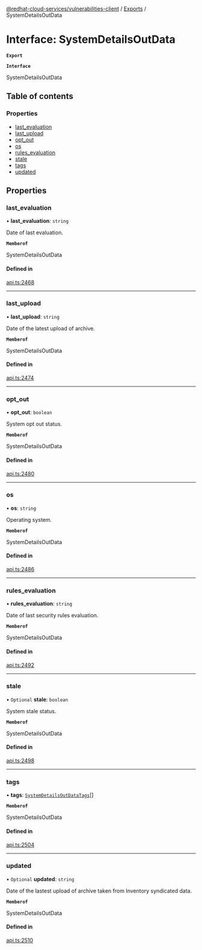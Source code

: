 [@redhat-cloud-services/vulnerabilities-client](../README.md) / [Exports](../modules.md) / SystemDetailsOutData

# Interface: SystemDetailsOutData

**`Export`**

**`Interface`**

SystemDetailsOutData

## Table of contents

### Properties

- [last\_evaluation](SystemDetailsOutData.md#last_evaluation)
- [last\_upload](SystemDetailsOutData.md#last_upload)
- [opt\_out](SystemDetailsOutData.md#opt_out)
- [os](SystemDetailsOutData.md#os)
- [rules\_evaluation](SystemDetailsOutData.md#rules_evaluation)
- [stale](SystemDetailsOutData.md#stale)
- [tags](SystemDetailsOutData.md#tags)
- [updated](SystemDetailsOutData.md#updated)

## Properties

### last\_evaluation

• **last\_evaluation**: `string`

Date of last evaluation.

**`Memberof`**

SystemDetailsOutData

#### Defined in

[api.ts:2468](https://github.com/RedHatInsights/javascript-clients/blob/master/packages/vulnerabilities/api.ts#L2468)

___

### last\_upload

• **last\_upload**: `string`

Date of the latest upload of archive.

**`Memberof`**

SystemDetailsOutData

#### Defined in

[api.ts:2474](https://github.com/RedHatInsights/javascript-clients/blob/master/packages/vulnerabilities/api.ts#L2474)

___

### opt\_out

• **opt\_out**: `boolean`

System opt out status.

**`Memberof`**

SystemDetailsOutData

#### Defined in

[api.ts:2480](https://github.com/RedHatInsights/javascript-clients/blob/master/packages/vulnerabilities/api.ts#L2480)

___

### os

• **os**: `string`

Operating system.

**`Memberof`**

SystemDetailsOutData

#### Defined in

[api.ts:2486](https://github.com/RedHatInsights/javascript-clients/blob/master/packages/vulnerabilities/api.ts#L2486)

___

### rules\_evaluation

• **rules\_evaluation**: `string`

Date of last security rules evaluation.

**`Memberof`**

SystemDetailsOutData

#### Defined in

[api.ts:2492](https://github.com/RedHatInsights/javascript-clients/blob/master/packages/vulnerabilities/api.ts#L2492)

___

### stale

• `Optional` **stale**: `boolean`

System stale status.

**`Memberof`**

SystemDetailsOutData

#### Defined in

[api.ts:2498](https://github.com/RedHatInsights/javascript-clients/blob/master/packages/vulnerabilities/api.ts#L2498)

___

### tags

• **tags**: [`SystemDetailsOutDataTags`](SystemDetailsOutDataTags.md)[]

**`Memberof`**

SystemDetailsOutData

#### Defined in

[api.ts:2504](https://github.com/RedHatInsights/javascript-clients/blob/master/packages/vulnerabilities/api.ts#L2504)

___

### updated

• `Optional` **updated**: `string`

Date of the lastest upload of archive taken from Inventory syndicated data.

**`Memberof`**

SystemDetailsOutData

#### Defined in

[api.ts:2510](https://github.com/RedHatInsights/javascript-clients/blob/master/packages/vulnerabilities/api.ts#L2510)
